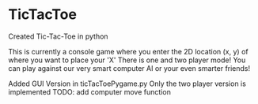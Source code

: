 # TicTacToe
Created Tic-Tac-Toe in python

This is currently a console game where you enter the 2D location (x, y) of where you want to place your 'X'
There is one and two player mode! You can play against our very smart computer AI or your even smarter friends!

Added GUI Version in ticTacToePygame.py
Only the two player version is implemented
TODO: add computer move function